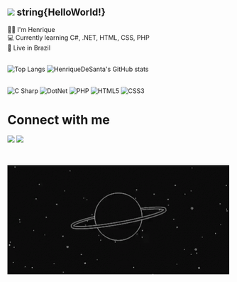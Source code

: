 <div style="align: center">

##  <img src="https://github.com/TheDudeThatCode/TheDudeThatCode/blob/master/Assets/Earth.gif" height="20px"> string{HelloWorld!}

  <div>🙋‍♂️ I'm Henrique</div>  
  <div "style=margin-left:5px">💻 Currently learning C#, .NET, HTML, CSS, PHP</div>
  <div>🏡 Live in Brazil</div>

<br>

![Top Langs](https://github-readme-stats.vercel.app/api/top-langs/?username=henriquedesanta&layout=compact&theme=dark)
![HenriqueDeSanta's GitHub stats](https://github-readme-stats.vercel.app/api?username=henriquedesanta&show_icons=true&theme=dark&hide=stars&hide_title=1)



<div style="display: inline_block"><br>
  <img align="center" alt="C Sharp" src="https://img.shields.io/badge/C%23-239120?style=for-the-badge&logo=c-sharp&logoColor=white">
  <img align="center" alt="DotNet" src="https://img.shields.io/badge/.NET-512BD4?style=for-the-badge&logo=dotnet&logoColor=white">
  <img align="center" alt="PHP" src="https://img.shields.io/badge/php-%23777BB4.svg?style=for-the-badge&logo=php&logoColor=white">
  <img align="center" alt="HTML5" src="https://img.shields.io/badge/HTML5-E34F26?style=for-the-badge&logo=html5&logoColor=white">
  <img align="center" alt="CSS3" src="https://img.shields.io/badge/CSS3-1572B6?style=for-the-badge&logo=css3&logoColor=white">
 
 
  
  # Connect with me 
  <div>
    <a href = "mailto:henrique.play.ch7@gmail.com"><img src="https://img.shields.io/badge/Gmail-D14836?style=for-the-badge&logo=gmail&logoColor=white" target="_blank"></a>
    <a href="https://www.linkedin.com/in/chenriquemgomes" target="_blank"><img src="https://img.shields.io/badge/-LinkedIn-%230077B5?style=for-the-badge&logo=linkedin&logoColor=white" target="_blank"></a> 
  </div>

  <br><br>
  <img src="https://github.com/henriquedesanta/henriquedesanta/blob/main/saturn.gif" alt="Saturn" width="500">
  
  </div>

  
